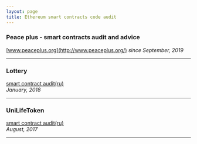 ```yaml
---
layout: page
title: Ethereum smart contracts code audit
---
```


### Peace plus - smart contracts audit and advice
[www.peaceplus.org](http://www.peaceplus.org/)
_since September, 2019_

* * *

### Lottery
[smart contract audit(ru)](https://goo.gl/VbU2Ea)  
_January, 2018_

***
### UniLifeToken
[smart contract audit(ru)](https://goo.gl/L2thsj)  
_August, 2017_

* * * * 